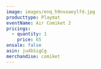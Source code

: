 ```yaml
---
image: images/enq_h9nvoaeylfd.jpg
producttype: Playmat
eventName: Air Comiket 2
pricings:
  - quantity: 1
    price: 65
onsale: false
asin: ju4bSigCg
merchandise: comiket
---
```

